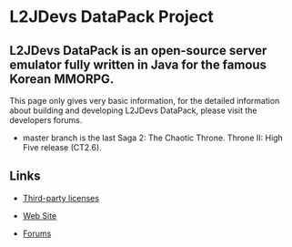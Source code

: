 L2JDevs DataPack Project
==============

L2JDevs DataPack is an open-source server emulator fully written in Java for the famous Korean MMORPG.
--------------

This page only gives very basic information, for the detailed information about building and developing L2JDevs DataPack, please visit the developers forums.

- master branch is the last Saga 2: The Chaotic Throne. Throne II: High Five release (CT2.6).

Links
--------------
- [Third-party licenses](dist/doc)

- [Web Site](http://www.united-extreme.com/u3games/l2jdev/)

- [Forums](http://www.united-extreme.com/u3games/l2jdev/forum/)